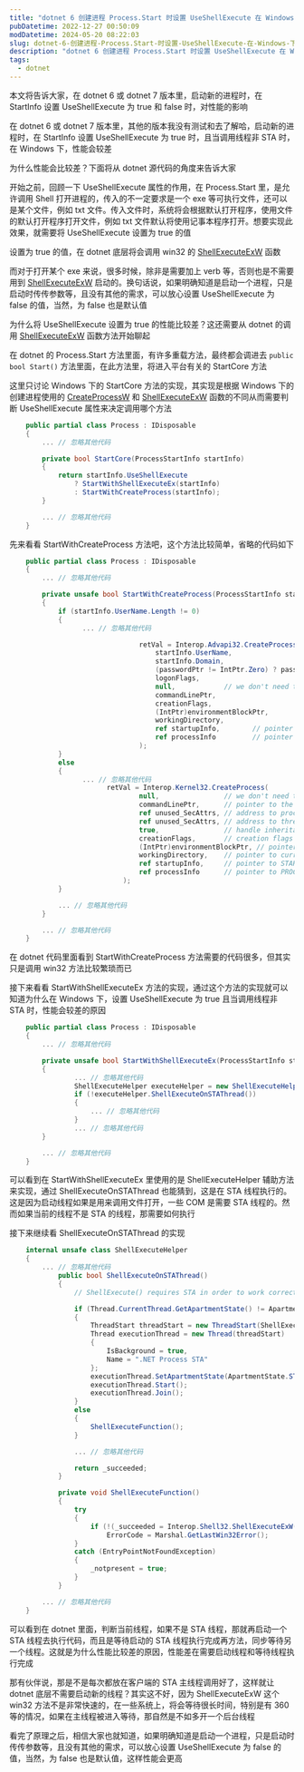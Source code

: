 ```yaml
---
title: "dotnet 6 创建进程 Process.Start 时设置 UseShellExecute 在 Windows 下对性能的影响"
pubDatetime: 2022-12-27 00:50:09
modDatetime: 2024-05-20 08:22:03
slug: dotnet-6-创建进程-Process.Start-时设置-UseShellExecute-在-Windows-下对性能的影响
description: "dotnet 6 创建进程 Process.Start 时设置 UseShellExecute 在 Windows 下对性能的影响"
tags:
  - dotnet
---
```





本文将告诉大家，在 dotnet 6 或 dotnet 7 版本里，启动新的进程时，在 StartInfo 设置 UseShellExecute 为 true 和 false 时，对性能的影响

<!--more-->


<!-- CreateTime:2022/12/27 8:50:09 -->

<!-- 发布 -->

在 dotnet 6 或 dotnet 7 版本里，其他的版本我没有测试和去了解哈，启动新的进程时，在 StartInfo 设置 UseShellExecute 为 true 时，且当调用线程非 STA 时，在 Windows 下，性能会较差

为什么性能会比较差？下面将从 dotnet 源代码的角度来告诉大家

开始之前，回顾一下 UseShellExecute 属性的作用，在 Process.Start 里，是允许调用 Shell 打开进程的，传入的不一定要求是一个 exe 等可执行文件，还可以是某个文件，例如 txt 文件。传入文件时，系统将会根据默认打开程序，使用文件的默认打开程序打开文件，例如 txt 文件默认将使用记事本程序打开。想要实现此效果，就需要将 UseShellExecute 设置为 true 的值

设置为 true 的值，在 dotnet 底层将会调用 win32 的 [ShellExecuteExW](https://learn.microsoft.com/en-us/windows/win32/api/shellapi/nf-shellapi-shellexecuteexw) 函数

而对于打开某个 exe 来说，很多时候，除非是需要加上 verb 等，否则也是不需要用到 [ShellExecuteExW](https://learn.microsoft.com/en-us/windows/win32/api/shellapi/nf-shellapi-shellexecuteexw) 启动的。换句话说，如果明确知道是启动一个进程，只是启动时传传参数等，且没有其他的需求，可以放心设置 UseShellExecute 为 false 的值，当然，为 false 也是默认值

为什么将 UseShellExecute 设置为 true 的性能比较差？这还需要从 dotnet 的调用 [ShellExecuteExW](https://learn.microsoft.com/en-us/windows/win32/api/shellapi/nf-shellapi-shellexecuteexw) 函数方法开始聊起

在 dotnet 的 Process.Start 方法里面，有许多重载方法，最终都会调进去 `public bool Start()` 方法里面，在此方法里，将进入平台有关的 StartCore 方法

这里只讨论 Windows 下的 StartCore 方法的实现，其实现是根据 Windows 下的创建进程使用的 [CreateProcessW](https://learn.microsoft.com/zh-cn/windows/win32/api/processthreadsapi/nf-processthreadsapi-createprocessw) 和 [ShellExecuteExW](https://learn.microsoft.com/en-us/windows/win32/api/shellapi/nf-shellapi-shellexecuteexw) 函数的不同从而需要判断 UseShellExecute 属性来决定调用哪个方法

```csharp
    public partial class Process : IDisposable
    {
        ... // 忽略其他代码

        private bool StartCore(ProcessStartInfo startInfo)
        {
            return startInfo.UseShellExecute
                ? StartWithShellExecuteEx(startInfo)
                : StartWithCreateProcess(startInfo);
        }

        ... // 忽略其他代码
    }
```

先来看看 StartWithCreateProcess 方法吧，这个方法比较简单，省略的代码如下

```csharp
    public partial class Process : IDisposable
    {
        ... // 忽略其他代码

        private unsafe bool StartWithCreateProcess(ProcessStartInfo startInfo)
        {
            if (startInfo.UserName.Length != 0)
            {
                  ... // 忽略其他代码

                                retVal = Interop.Advapi32.CreateProcessWithLogonW(
                                    startInfo.UserName,
                                    startInfo.Domain,
                                    (passwordPtr != IntPtr.Zero) ? passwordPtr : (IntPtr)passwordInClearTextPtr,
                                    logonFlags,
                                    null,            // we don't need this since all the info is in commandLine
                                    commandLinePtr,
                                    creationFlags,
                                    (IntPtr)environmentBlockPtr,
                                    workingDirectory,
                                    ref startupInfo,        // pointer to STARTUPINFO
                                    ref processInfo         // pointer to PROCESS_INFORMATION
                                );
            }
            else
            {
                  ... // 忽略其他代码
                        retVal = Interop.Kernel32.CreateProcess(
                                null,                // we don't need this since all the info is in commandLine
                                commandLinePtr,      // pointer to the command line string
                                ref unused_SecAttrs, // address to process security attributes, we don't need to inherit the handle
                                ref unused_SecAttrs, // address to thread security attributes.
                                true,                // handle inheritance flag
                                creationFlags,       // creation flags
                                (IntPtr)environmentBlockPtr, // pointer to new environment block
                                workingDirectory,    // pointer to current directory name
                                ref startupInfo,     // pointer to STARTUPINFO
                                ref processInfo      // pointer to PROCESS_INFORMATION
                            );
            }

            ... // 忽略其他代码
        }

        ... // 忽略其他代码
    }
```

在 dotnet 代码里面看到 StartWithCreateProcess 方法需要的代码很多，但其实只是调用 win32 方法比较繁琐而已

接下来看看 StartWithShellExecuteEx 方法的实现，通过这个方法的实现就可以知道为什么在 Windows 下，设置 UseShellExecute 为 true 且当调用线程非 STA 时，性能会较差的原因


```csharp
    public partial class Process : IDisposable
    {
        ... // 忽略其他代码

        private unsafe bool StartWithShellExecuteEx(ProcessStartInfo startInfo)
        {
                ... // 忽略其他代码
                ShellExecuteHelper executeHelper = new ShellExecuteHelper(&shellExecuteInfo);
                if (!executeHelper.ShellExecuteOnSTAThread())
                {
                    ... // 忽略其他代码
                }
                ... // 忽略其他代码
        }

        ... // 忽略其他代码
    }
```

可以看到在 StartWithShellExecuteEx 里使用的是 ShellExecuteHelper 辅助方法来实现，通过 ShellExecuteOnSTAThread 也能猜到，这是在 STA 线程执行的。这是因为启动线程如果是用来调用文件打开，一些 COM 是需要 STA 线程的。然而如果当前的线程不是 STA 的线程，那需要如何执行

接下来继续看 ShellExecuteOnSTAThread 的实现

```csharp
    internal unsafe class ShellExecuteHelper
    {
        ... // 忽略其他代码
            public bool ShellExecuteOnSTAThread()
            {
                // ShellExecute() requires STA in order to work correctly.

                if (Thread.CurrentThread.GetApartmentState() != ApartmentState.STA)
                {
                    ThreadStart threadStart = new ThreadStart(ShellExecuteFunction);
                    Thread executionThread = new Thread(threadStart)
                    {
                        IsBackground = true,
                        Name = ".NET Process STA"
                    };
                    executionThread.SetApartmentState(ApartmentState.STA);
                    executionThread.Start();
                    executionThread.Join();
                }
                else
                {
                    ShellExecuteFunction();
                }

                ... // 忽略其他代码

                return _succeeded;
            }

            private void ShellExecuteFunction()
            {
                try
                {
                    if (!(_succeeded = Interop.Shell32.ShellExecuteExW(_executeInfo)))
                        ErrorCode = Marshal.GetLastWin32Error();
                }
                catch (EntryPointNotFoundException)
                {
                    _notpresent = true;
                }
            }

        ... // 忽略其他代码
    }
```

可以看到在 dotnet 里面，判断当前线程，如果不是 STA 线程，那就再启动一个 STA 线程去执行代码，而且是等待启动的 STA 线程执行完成再方法，同步等待另一个线程。这就是为什么性能比较差的原因，性能差在需要启动线程和等待线程执行完成

那有伙伴说，那是不是每次都放在客户端的 STA 主线程调用好了，这样就让 dotnet 底层不需要启动新的线程？其实这不好，因为 ShellExecuteExW 这个 win32 方法不是非常快速的，在一些系统上，将会等待很长时间，特别是有 360 等的情况，如果在主线程被进入等待，那自然是不如多开一个后台线程

看完了原理之后，相信大家也就知道，如果明确知道是启动一个进程，只是启动时传传参数等，且没有其他的需求，可以放心设置 UseShellExecute 为 false 的值，当然，为 false 也是默认值，这样性能会更高
